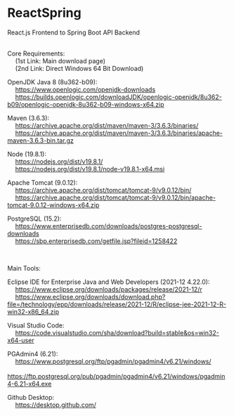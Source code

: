 # ReactSpring
React.js Frontend to Spring Boot API Backend
<br><br>

Core Requirements: <br> &emsp;
(1st Link: Main download page) <br> &emsp;
(2nd Link: Direct Windows 64 Bit Download)

OpenJDK Java 8 (8u362-b09): <br> &emsp;
https://www.openlogic.com/openjdk-downloads <br> &emsp;
https://builds.openlogic.com/downloadJDK/openlogic-openjdk/8u362-b09/openlogic-openjdk-8u362-b09-windows-x64.zip
                            
Maven (3.6.3): <br> &emsp;
https://archive.apache.org/dist/maven/maven-3/3.6.3/binaries/ <br> &emsp;
https://archive.apache.org/dist/maven/maven-3/3.6.3/binaries/apache-maven-3.6.3-bin.tar.gz
               
Node (19.8.1): <br> &emsp; 
https://nodejs.org/dist/v19.8.1/ <br> &emsp;
https://nodejs.org/dist/v19.8.1/node-v19.8.1-x64.msi
               
Apache Tomcat (9.0.12): <br> &emsp;
https://archive.apache.org/dist/tomcat/tomcat-9/v9.0.12/bin/ <br> &emsp;
https://archive.apache.org/dist/tomcat/tomcat-9/v9.0.12/bin/apache-tomcat-9.0.12-windows-x64.zip
                        
PostgreSQL (15.2): <br> &emsp;
https://www.enterprisedb.com/downloads/postgres-postgresql-downloads <br> &emsp;
https://sbp.enterprisedb.com/getfile.jsp?fileid=1258422

<br>

Main Tools:

Eclipse IDE for Enterprise Java and Web Developers (2021-12 4.22.0): <br> &emsp;
https://www.eclipse.org/downloads/packages/release/2021-12/r <br> &emsp;
https://www.eclipse.org/downloads/download.php?file=/technology/epp/downloads/release/2021-12/R/eclipse-jee-2021-12-R-win32-x86_64.zip

Visual Studio Code: <br> &emsp;
https://code.visualstudio.com/sha/download?build=stable&os=win32-x64-user

PGAdmin4 (6.21): <br> &emsp;
https://www.postgresql.org/ftp/pgadmin/pgadmin4/v6.21/windows/ <br> &emsp;
https://ftp.postgresql.org/pub/pgadmin/pgadmin4/v6.21/windows/pgadmin4-6.21-x64.exe

Github Desktop: <br> &emsp;
https://desktop.github.com/
